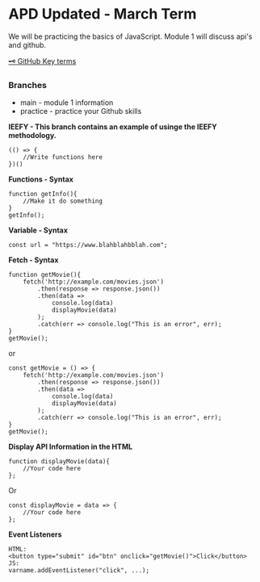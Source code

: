 # APD Updated - March Term

We will be practicing the basics of JavaScript. Module 1 will discuss api's and github.

[:old_key: GitHub Key terms](/Github.md)
### Branches
* main - module 1 information
* practice - practice your Github skills

**IEEFY - This branch contains an example of usinge the IEEFY methodology.**
```
(() => {
    //Write functions here
})()
```

**Functions - Syntax**
```
function getInfo(){
    //Make it do something
}
getInfo();
```

**Variable - Syntax**
```
const url = "https://www.blahblahbblah.com";
```

**Fetch - Syntax**
```
function getMovie(){
    fetch('http://example.com/movies.json')
        .then(response => response.json())
        .then(data => 
            console.log(data)
            displayMovie(data)
        );
        .catch(err => console.log("This is an error", err);
}
getMovie();
```
or
```
const getMovie = () => {
    fetch('http://example.com/movies.json')
        .then(response => response.json())
        .then(data => 
            console.log(data)
            displayMovie(data)
        );
        .catch(err => console.log("This is an error", err);
}
getMovie();
```

**Display API Information in the HTML**
```
function displayMovie(data){
    //Your code here
};
```
Or
```
const displayMovie = data => {
    //Your code here
};
```

**Event Listeners**
```
HTML:
<button type="submit" id="btn" onclick="getMovie()">Click</button>
JS: 
varname.addEventListener("click", ...);
```